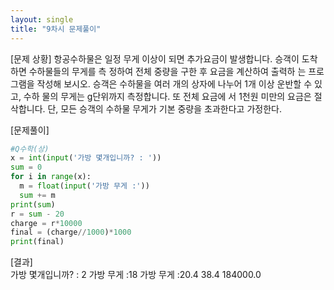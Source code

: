 ```yaml
---
layout: single
title: "9차시 문제풀이" 
---
```

  
[문제 상황]
항공수하물은 일정 무게 이상이 되면 추가요금이
발생합니다. 승객이 도착하면 수하물들의 무게를 측
정하여 전체 중량을 구한 후 요금을 계산하여 출력하
는 프로그램을 작성해 보시오. 승객은 수하물을 여러
개의 상자에 나누어 1개 이상 운반할 수 있고, 수하
물의 무게는 g단위까지 측정합니다. 또 전체 요금에
서 1천원 미만의 요금은 절삭합니다.
단, 모든 승객의 수하물 무게가 기본 중량을 초과한다고 가정한다.  
      
[문제풀이]  
~~~python
#Q수학(상)
x = int(input('가방 몇개입니까? : '))
sum = 0
for i in range(x):
  m = float(input('가방 무게 :'))
  sum += m
print(sum)
r = sum - 20
charge = r*10000
final = (charge//1000)*1000
print(final)
~~~  
   
   
[결과]  
가방 몇개입니까? : 2
가방 무게 :18
가방 무게 :20.4
38.4
184000.0        

